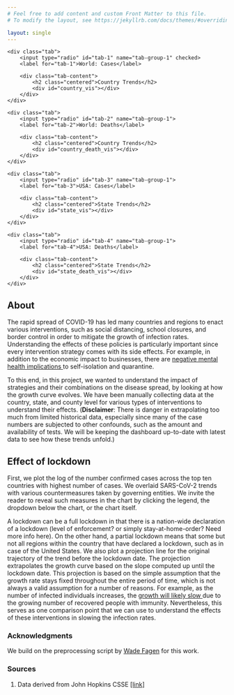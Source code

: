 ```yaml
---
# Feel free to add content and custom Front Matter to this file.
# To modify the layout, see https://jekyllrb.com/docs/themes/#overriding-theme-defaults

layout: single
---
```

<div class="tabs">

    <div class="tab">
        <input type="radio" id="tab-1" name="tab-group-1" checked>
        <label for="tab-1">World: Cases</label>

        <div class="tab-content">
            <h2 class="centered">Country Trends</h2>
            <div id="country_vis"></div>
        </div>
    </div>
    
    <div class="tab">
        <input type="radio" id="tab-2" name="tab-group-1">
        <label for="tab-2">World: Deaths</label>

        <div class="tab-content">
            <h2 class="centered">Country Trends</h2>
            <div id="country_death_vis"></div>
        </div>
    </div>

    <div class="tab">
        <input type="radio" id="tab-3" name="tab-group-1">
        <label for="tab-3">USA: Cases</label>

        <div class="tab-content">
            <h2 class="centered">State Trends</h2>
            <div id="state_vis"></div>
        </div>
    </div>

    <div class="tab">
        <input type="radio" id="tab-4" name="tab-group-1">
        <label for="tab-4">USA: Deaths</label>

        <div class="tab-content">
            <h2 class="centered">State Trends</h2>
            <div id="state_death_vis"></div>
        </div>
    </div>

</div>

<h2>About</h2>
<p>
    The rapid spread of COVID-19 has led many countries and regions to enact various interventions, such as social
    distancing, school closures, and border control in order to mitigate the growth of infection rates. Understanding the effects
    of these policies is particularly important since every intervention strategy comes with its side effects.
    For example, in addition to the economic impact to businesses, there are
    <a href="https://www.thelancet.com/journals/lancet/article/PIIS0140-6736(20)30460-8/fulltext">
    negative mental health implications
    </a> to self-isolation and quarantine.
</p>
<p>
    To this end, in this project, we wanted to understand the impact of strategies and their combinations on the disease
    spread, by looking at how the growth curve evolves. We have been manually collecting data at the country, state, and
    county level for various types of interventions to understand their effects. (<b>Disclaimer</b>: There is danger in
    extrapolating too much from limited historical data, especially since many of the case numbers are subjected to
    other confounds, such as the amount and availability of tests. We will be keeping the dashboard up-to-date with
    latest data to see how these trends unfold.)
</p>

<h2 id="lockdown_section">Effect of lockdown</h2>
<p>
    First, we plot the log of the number confirmed cases across the top ten countries with highest number of cases. We
    overlaid SARS-CoV-2 trends with various countermeasures taken by governing entities. We invite the reader to reveal
    such measures in the chart by clicking the legend, the dropdown below the chart, or the chart itself.
</p>


<p>
    A lockdown can be a full lockdown in that there is a nation-wide declaration of a lockdown (level of enforcement? or
    simply stay-at-home-order? Need more info here). On the other hand, a partial lockdown means that some but not all
    regions within the country that have declared a lockdown, such as in case of the United States. We also plot a
    projection line for the original trajectory of the trend before the lockdown date. The projection extrapolates the
    growth curve based on the slope computed up until the lockdown date. This projection is based on the simple
    assumption that the growth rate stays fixed throughout the entire period of time, which is not always a valid
    assumption for a number of reasons. For example, as the number of infected individuals increases, the
    <a href="https://www.washingtonpost.com/graphics/2020/world/corona-simulator/">
    growth will likely slow
    </a>
    due to the growing number of recovered people with immunity. Nevertheless, this serves as one comparison point that
    we can use to understand the effects of these interventions in slowing the infection rates.
</p>

<h3>Acknowledgments</h3>
<p>
We build on the preprocessing script by
<a href="https://github.com/wadefagen/91-DIVOC/blob/master/pages/covid-visualization/processData.py">Wade Fagen</a>
for this work.
</p>

<h3 id="references">Sources</h3>
<ol id="references-list" class="references">
    <li id="jhu_data" class="title">
    Data derived from John Hopkins CSSE <a href="https://github.com/CSSEGISandData/COVID-19">[link]</a>
    </li>
</ol>
